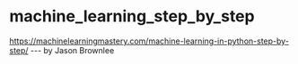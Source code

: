 # machine_learning_step_by_step
https://machinelearningmastery.com/machine-learning-in-python-step-by-step/ --- by Jason Brownlee 
